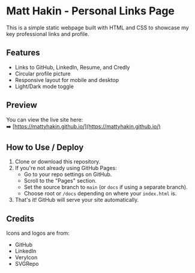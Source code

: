 # Matt Hakin - Personal Links Page

This is a simple static webpage built with HTML and CSS to showcase my key professional links and profile.

## Features

- Links to GitHub, LinkedIn, Resume, and Credly
- Circular profile picture
- Responsive layout for mobile and desktop
- Light/Dark mode toggle

## Preview

You can view the live site here:  
➡️ [https://mattyhakin.github.io/](https://mattyhakin.github.io/)

## How to Use / Deploy

1. Clone or download this repository.
2. If you're not already using GitHub Pages:
   - Go to your repo settings on GitHub.
   - Scroll to the "Pages" section.
   - Set the source branch to `main` (or `docs` if using a separate branch).
   - Choose root or `/docs` depending on where your `index.html` is.
3. That's it! GitHub will serve your site automatically.

## Credits

Icons and logos are from:
- GitHub
- LinkedIn
- VeryIcon
- SVGRepo
